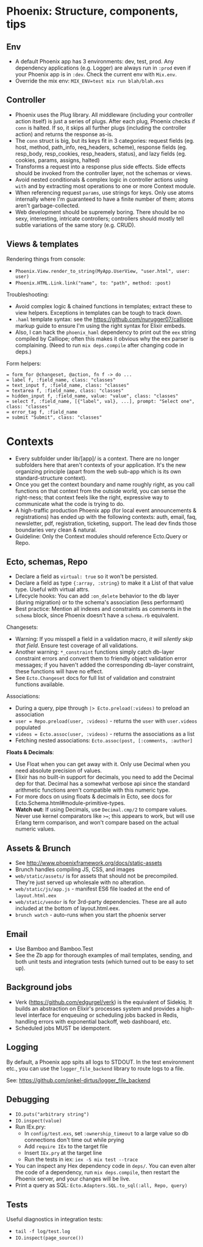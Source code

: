 # Phoenix: Structure, components, tips


## Env

- A default Phoenix app has 3 environments: dev, test, prod. Any dependency applications (e.g. Logger) are always run in `:prod` even if your Phoenix app is in `:dev`. Check the current env with `Mix.env`.
- Override the mix env: `MIX_ENV=test mix run blah/blah.exs`


## Controller

- Phoenix uses the Plug library. All middleware (including your controller action itself) is just a series of plugs. After each plug, Phoenix checks if `conn` is halted. If so, it skips all further plugs (including the controller action) and returns the response as-is.
- The `conn` struct is big, but its keys fit in 3 categories: request fields (eg. host, method, path_info, req_headers, scheme), response fields (eg. resp_body, resp_cookies, resp_headers, status), and lazy fields (eg. cookies, params, assigns, halted)
- Transforms a request into a response plus side effects. Side effects should be invoked from the controller layer, not the schemas or views.
- Avoid nested conditionals & complex logic in controller actions using `with` and by extracting most operations to one or more Context module.
- When referencing request `params`, use strings for keys. Only use atoms internally where I'm guaranteed to have a finite number of them; atoms aren't garbage-collected.
- Web development should be supremely boring. There should be no sexy, interesting, intricate controllers; controllers should mostly tell subtle variations of the same story (e.g. CRUD).


## Views & templates

Rendering things from console:
- `Phoenix.View.render_to_string(MyApp.UserView, ​"user.html"​, user: user)`
- `Phoenix.HTML.Link.link("name", to: "path", method: :post)`

Troubleshooting:
- Avoid complex logic & chained functions in templates; extract these to view helpers. Exceptions in templates can be tough to track down.
- `.haml` template syntax: see the https://github.com/nurugger07/calliope markup guide to ensure I'm using the right syntax for Elixir embeds.
- Also, I can hack the `phoenix_haml` dependency to print out the `eex` string compiled by Calliope; often this makes it obvious why the eex parser is complaining. (Need to run `mix deps.compile` after changing code in deps.)

Form helpers:

    = form_for @changeset, @action, fn f -> do ...
    = label f, :field_name, class: "classes"
    = text_input f, :field_name, class: "classes"
    = textarea f, :field_name, class: "classes"
    = hidden_input f, :field_name, value: "value", class: "classes"
    = select f, :field_name, [{"label", val}, ...], prompt: "Select one", class: "classes"
    = error_tag f, :field_name
    = submit "Submit", class: "classes"


# Contexts

* Every subfolder under lib/[app]/ is a context. There are no longer subfolders here that aren't contexts of your application. It's the new organizing principle (apart from the web sub-app which is its own standard-structure context).
* Once you get the context boundary and name roughly right, as you call functions on that context from the outside world, you can sense the right-ness; that context feels like the right, expressive way to communicate what the code is trying to do.
* A high-traffic production Phoenix app (for local event announcements & registrations) has ended up with the following contexts: auth, email, faq, newsletter, pdf, registration, ticketing, support. The lead dev finds those boundaries very clean & natural.
* Guideline: Only the Context modules should reference Ecto.Query or Repo.


## Ecto, schemas, Repo

- Declare a field as `virtual: true` so it won't be persisted.
- Declare a field as type `{:array, :string}` to make it a List of that value type. Useful with virtual attrs.
- Lifecycle hooks: You can add `:on_delete` behavior to the db layer (during migration) or to the schema's association (less performant)
- Best practice: Mention all indexes and constraints as comments in the `schema` block, since Phoenix doesn't have a `schema.rb` equivalent.

Changesets:

- Warning: If you misspell a field in a validation macro, *it will silently skip that field*. Ensure test coverage of all validations.
- Another warning: `*_constraint` functions simply catch db-layer constraint errors and convert them to friendly object validation error messages; if you haven't added the corresponding db-layer constraint, these functions will have no effect.
- See `Ecto.Changeset` docs for full list of validation and constraint functions available.

Associations:

- During a query, pipe through `|> Ecto.preload(:videos)` to preload an association
- `user = Repo.preload(user, :videos)` - returns the `user` with `user.videos` populated
- `videos = Ecto.assoc(user, :videos)` - returns the associations as a list
- Fetching nested associations: `Ecto.assoc(post, [:comments, :author]`

**Floats & Decimals**:

- Use Float when you can get away with it. Only use Decimal when you need absolute precision of values.
- Elixir has no built-in support for decimals, you need to add the Decimal dep for that. Decimal has a somewhat verbose api since the standard arithmetic functions aren't compatible with this numeric type.
- For more docs on using floats & decimals in Ecto, see docs for Ecto.Schema.html#module-primitive-types.
- **Watch out:** If using Decimals, use `Decimal.cmp/2` to compare values. Never use kernel comparators like `>=`; this appears to work, but will use Erlang term comparison, and won't compare based on the actual numeric values.


## Assets & Brunch

- See http://www.phoenixframework.org/docs/static-assets
- Brunch handles compiling JS, CSS, and images
- `web/static/assets/` is for assets that should not be precompiled. They're just served up wholesale with no alteration.
- `web/static/js/app.js` - manifest ES6 file loaded at the end of `layout.html.eex`
- `web/static/vendor` is for 3rd-party dependencies. These are all auto included at the bottom of layout.html.eex.
- `brunch watch` - auto-runs when you start the phoenix server


## Email

- Use Bamboo and Bamboo.Test
- See the Zb app for thorough examples of mail templates, sending, and both unit tests and integration tests (which turned out to be easy to set up).


## Background jobs

- Verk (https://github.com/edgurgel/verk) is the equivalent of Sidekiq. It builds an abstraction on Elixir's processes system and provides a high-level interface for enqueuing or scheduling jobs backed in Redis, handling errors with exponential backoff, web dashboard, etc.
- Scheduled jobs MUST be idempotent.


## Logging

By default, a Phoenix app spits all logs to STDOUT. In the test environment etc., you can use the `logger_file_backend` library to route logs to a file.

See: https://github.com/onkel-dirtus/logger_file_backend


## Debugging

- `IO.puts("arbitrary string")`
- `IO.inspect(value)`
- Run IEx.pry:
  * In `config/test.exs`, set `:ownership_timeout` to a large value so db connections don't time out while prying
  * Add `require IEx` to the target file
  * Insert `IEx.pry` at the target line
  * Run the tests in iex: `iex -S mix test --trace`
- You can inspect any Hex dependency code in `deps/`. You can even alter the code of a dependency, run `mix deps.compile`, then restart the Phoenix server, and your changes will be live.
- Print a query as SQL: `Ecto.Adapters.SQL.to_sql(:all, Repo, query)`


## Tests

Useful diagnostics in integration tests:

- `tail -f log/test.log`
- `IO.inspect(page_source())`
